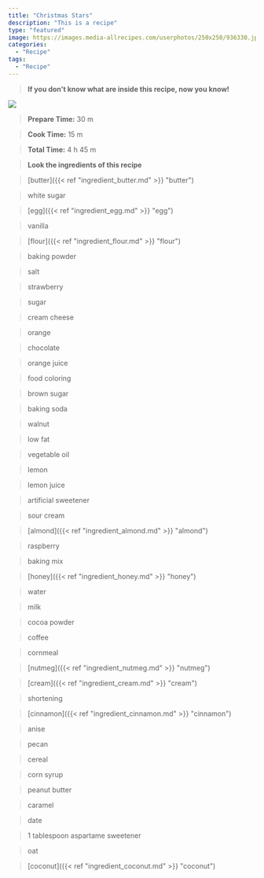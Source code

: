 ```yaml
---
title: "Christmas Stars"
description: "This is a recipe"
type: "featured"
image: https://images.media-allrecipes.com/userphotos/250x250/936330.jpg
categories: 
  - "Recipe"
tags: 
  - "Recipe"
---
```



>**If you don't know what are inside this recipe, now you know!**

![](../images/Recipes-Banner.jpg)
> **Prepare Time:** 30 m


> **Cook Time:** 15 m


> **Total Time:** 4 h 45 m

> **Look the ingredients of this recipe**

> [butter]({{< ref "ingredient_butter.md" >}} "butter")

> white sugar

> [egg]({{< ref "ingredient_egg.md" >}} "egg")

> vanilla

> [flour]({{< ref "ingredient_flour.md" >}} "flour")

> baking powder

> salt

> strawberry

> sugar

> cream cheese

> orange

> chocolate

> orange juice

> food coloring

> brown sugar

> baking soda

> walnut

> low fat

> vegetable oil

> lemon

> lemon juice

> artificial sweetener

> sour cream

> [almond]({{< ref "ingredient_almond.md" >}} "almond")

> raspberry

> baking mix

> [honey]({{< ref "ingredient_honey.md" >}} "honey")

> water

> milk

> cocoa powder

> coffee

> cornmeal

> [nutmeg]({{< ref "ingredient_nutmeg.md" >}} "nutmeg")

> [cream]({{< ref "ingredient_cream.md" >}} "cream")

> shortening

> [cinnamon]({{< ref "ingredient_cinnamon.md" >}} "cinnamon")

> anise

> pecan

> cereal

> corn syrup

> peanut butter

> caramel

> date

> 1 tablespoon aspartame sweetener

> oat

> [coconut]({{< ref "ingredient_coconut.md" >}} "coconut")

